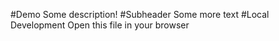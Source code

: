 #Demo
Some description!
#Subheader
Some more text
#Local Development
Open this file in your browser
